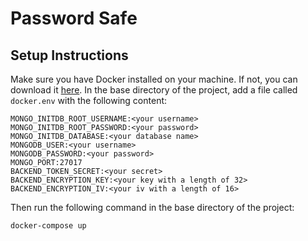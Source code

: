 # Password Safe

## Setup Instructions

Make sure you have Docker installed on your machine. If not, you can download it [here](https://www.docker.com/products/docker-desktop).
In the base directory of the project, add a file called `docker.env` with the following content:

```
MONGO_INITDB_ROOT_USERNAME:<your username>
MONGO_INITDB_ROOT_PASSWORD:<your password>
MONGO_INITDB_DATABASE:<your database name>
MONGODB_USER:<your username>
MONGODB_PASSWORD:<your password>
MONGO_PORT:27017
BACKEND_TOKEN_SECRET:<your secret>
BACKEND_ENCRYPTION_KEY:<your key with a length of 32>
BACKEND_ENCRYPTION_IV:<your iv with a length of 16>
```

Then run the following command in the base directory of the project:

```
docker-compose up
```
